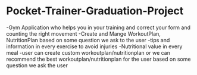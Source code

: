 # Pocket-Trainer-Graduation-Project
-Gym Application who helps you in your training and correct your form and counting the right movement
-Create and Mange WorkoutPlan, NutritionPlan based on some question we ask to the user
-tips and information in every exercise to avoid injuries
-Nutritional value in every meal
-user can create custom workoutplan/nutritionplan or we can recommend the best workoutplan/nutritionplan for the user based on some question we ask the user
